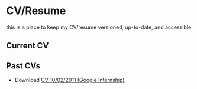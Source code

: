 # CV/Resume

this is a place to keep my CV/resume versioned, up-to-date, and accessible

## Current CV



## Past CVs

- Download [CV 10/02/2011 (Google Internship)](https://github.com/jbranchaud/cv-resume/raw/master/cv10-02-11-Google-Internship.pdf)

